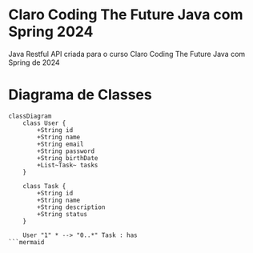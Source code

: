 # Claro Coding The Future Java com Spring 2024
Java Restful API criada para o curso Claro Coding The Future Java com Spring de 2024

# Diagrama de Classes
```mermaid
classDiagram
    class User {
        +String id
        +String name
        +String email
        +String password
        +String birthDate
        +List~Task~ tasks
    }

    class Task {
        +String id
        +String name
        +String description
        +String status
    }

    User "1" * --> "0..*" Task : has
```mermaid
